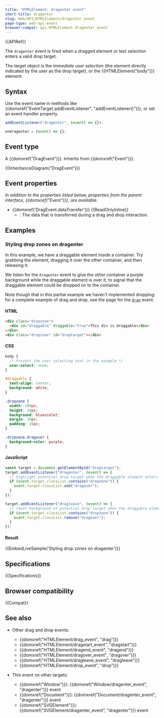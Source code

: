 ```yaml
---
title: "HTMLElement: dragenter event"
short-title: dragenter
slug: Web/API/HTMLElement/dragenter_event
page-type: web-api-event
browser-compat: api.HTMLElement.dragenter_event
---
```


{{APIRef}}

The `dragenter` event is fired when a dragged element or text selection enters a valid drop target.

The target object is the _immediate user selection_ (the element directly indicated by the user as the drop target), or the {{HTMLElement("body")}} element.

## Syntax

Use the event name in methods like {{domxref("EventTarget.addEventListener", "addEventListener()")}}, or set an event handler property.

```js
addEventListener("dragenter", (event) => {});

ondragenter = (event) => {};
```

## Event type

A {{domxref("DragEvent")}}. Inherits from {{domxref("Event")}}.

{{InheritanceDiagram("DragEvent")}}

## Event properties

_In addition to the properties listed below, properties from the parent interface, {{domxref("Event")}}, are available._

- {{domxref('DragEvent.dataTransfer')}} {{ReadOnlyInline}}
  - : The data that is transferred during a drag and drop interaction.

## Examples

### Styling drop zones on dragenter

In this example, we have a draggable element inside a container. Try grabbing the element, dragging it over the other container, and then releasing it.

We listen for the `dragenter` event to give the other container a purple background while the draggable element is over it, to signal that the draggable element could be dropped on to the container.

Note though that in this partial example we haven't implemented dropping: for a complete example of drag and drop, see the page for the [`drag`](/en-US/docs/Web/API/HTMLElement/drag_event) event.

#### HTML

```html
<div class="dropzone">
  <div id="draggable" draggable="true">This div is draggable</div>
</div>
<div class="dropzone" id="droptarget"></div>
```

#### CSS

```css
body {
  /* Prevent the user selecting text in the example */
  user-select: none;
}

#draggable {
  text-align: center;
  background: white;
}

.dropzone {
  width: 200px;
  height: 20px;
  background: blueviolet;
  margin: 10px;
  padding: 10px;
}

.dropzone.dragover {
  background-color: purple;
}
```

#### JavaScript

```js
const target = document.getElementById("droptarget");
target.addEventListener("dragenter", (event) => {
  // highlight potential drop target when the draggable element enters it
  if (event.target.classList.contains("dropzone")) {
    event.target.classList.add("dragover");
  }
});

target.addEventListener("dragleave", (event) => {
  // reset background of potential drop target when the draggable element leaves it
  if (event.target.classList.contains("dropzone")) {
    event.target.classList.remove("dragover");
  }
});
```

#### Result

{{EmbedLiveSample('Styling drop zones on dragenter')}}

## Specifications

{{Specifications}}

## Browser compatibility

{{Compat}}

## See also

- Other drag and drop events:

  - {{domxref("HTMLElement/drag_event", "drag")}}
  - {{domxref("HTMLElement/dragstart_event", "dragstart")}}
  - {{domxref("HTMLElement/dragend_event", "dragend")}}
  - {{domxref("HTMLElement/dragover_event", "dragover")}}
  - {{domxref("HTMLElement/dragleave_event", "dragleave")}}
  - {{domxref("HTMLElement/drop_event", "drop")}}

- This event on other targets:

  - {{domxref("Window")}}: {{domxref("Window/dragenter_event", "dragenter")}} event
  - {{domxref("Document")}}: {{domxref("Document/dragenter_event", "dragenter")}} event
  - {{domxref("SVGElement")}}: {{domxref("SVGElement/dragenter_event", "dragenter")}} event
